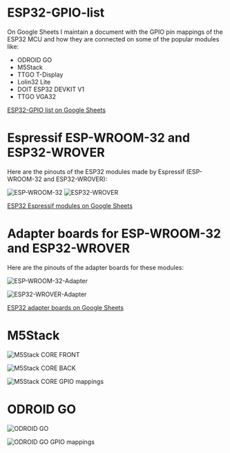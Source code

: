 # ESP32-GPIO-list

On Google Sheets I maintain a document with the GPIO pin mappings of the ESP32 MCU and how they are connected on some of the popular modules like:
- ODROID GO
- M5Stack
- TTGO T-Display
- Lolin32 Lite
- DOIT ESP32 DEVKIT V1
- TTGO VGA32

[ESP32-GPIO list on Google Sheets](https://docs.google.com/spreadsheets/d/1YNM0ygJRb-AnxUBC7ivR3uWTbxw-iHu1eqr2sKyIV5o/edit?usp=sharing)

# Espressif ESP-WROOM-32 and ESP32-WROVER

Here are the pinouts of the ESP32 modules made by Espressif (ESP-WROOM-32 and ESP32-WROVER):

![ESP-WROOM-32](https://raw.githubusercontent.com/beNative/ESP32-GPIO-list/main/images/ESP-WROOM32.png)
![ESP32-WROVER](https://raw.githubusercontent.com/beNative/ESP32-GPIO-list/main/images/ESP32-WROVER.png)

[ESP32 Espressif modules on Google Sheets](https://docs.google.com/spreadsheets/d/1YUnQfJvdDMdRCu7VHqtJBmLtFFmX27PLtTgcogA0_5w/edit?usp=sharing)

# Adapter boards for ESP-WROOM-32 and ESP32-WROVER

Here are the pinouts of the adapter boards for these modules:

![ESP-WROOM-32-Adapter](https://raw.githubusercontent.com/beNative/ESP32-GPIO-list/main/images/ESP-WROOM32-Adapter.png)

![ESP32-WROVER-Adapter](https://raw.githubusercontent.com/beNative/ESP32-GPIO-list/main/images/ESP32-WROVER-Adapter.png)

[ESP32 adapter boards on Google Sheets](https://docs.google.com/spreadsheets/d/1pfcyDsA-za32Rq5lNlfk5DdaT3g35VYemNeNMLWb6TQ/edit?usp=sharing)

# M5Stack

![M5Stack CORE FRONT](https://raw.githubusercontent.com/beNative/ESP32-GPIO-list/main/images/M5Stack-CORE-FRONT.png)

![M5Stack CORE BACK](https://raw.githubusercontent.com/beNative/ESP32-GPIO-list/main/images/M5Stack-CORE-BACK.png)

![M5Stack CORE GPIO mappings](https://raw.githubusercontent.com/beNative/ESP32-GPIO-list/main/images/ODROID-GO-GPIO-mappings.png)

# ODROID GO

![ODROID GO](https://raw.githubusercontent.com/beNative/ESP32-GPIO-list/main/images/ODROID-GO.png)

![ODROID GO GPIO mappings](https://raw.githubusercontent.com/beNative/ESP32-GPIO-list/main/images/ODROID-GO-GPIO-mappings.png)

